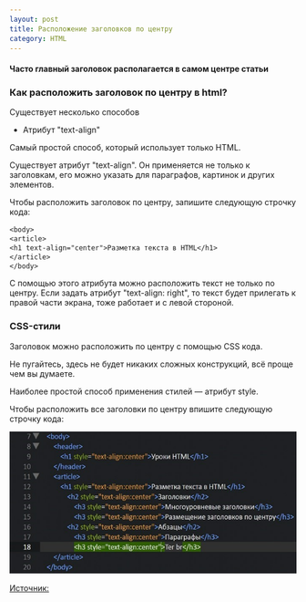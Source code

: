 ```yaml
---
layout: post
title: Расположение заголовков по центру
category: HTML
---
```


#### Часто главный заголовок располагается в самом центре статьи

### Как расположить заголовок по центру в html?

Существует несколько способов

- Атрибут "text-align"

Самый простой способ, который использует только HTML.

Существует атрибут "text-align". Он применяется не только к заголовкам, его можно указать для параграфов, картинок и других элементов.

Чтобы расположить заголовок по центру, запишите следующую строчку кода:

    <body>
    <article>
    <h1 text-align="center">Разметка текста в HTML</h1>
    </article>
    </body>

С помощью этого атрибута можно расположить текст не только по центру. Если задать атрибут "text-align: right", то текст будет прилегать к правой части экрана, тоже работает и с левой стороной.

### CSS-стили

Заголовок можно расположить по центру с помощью CSS кода.

Не пугайтесь, здесь не будет никаких сложных конструкций, всё проще чем вы думаете.

Наиболее простой способ применения стилей — атрибут style.

Чтобы расположить все заголовки по центру впишите следующую строчку кода:

![](/image/html/32652223259485.png)


[Источник:](https://fokit.ru/html-tekst-zagolovki-i-paragrafy/)